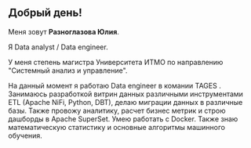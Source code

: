 ## Добрый день!

Меня зовут **Разноглазова Юлия**.

Я Data analyst / Data engineer.

У меня степень магистра Университета ИТМО по направлению "Системный анализ и управление".

На данный момент я работаю Data engineer в комании TAGES .
Занимаюсь разработкой витрин данных различными инструментами ETL (Apache NiFi, Python, DBT), делаю миграции данных в различные базы. Также провожу аналитику, расчет бизнес метрик и строю дашборды в Apache SuperSet. Умею работать с Docker.
Также знаю математическую статистику и основные алгоритмы машинного обучения.
